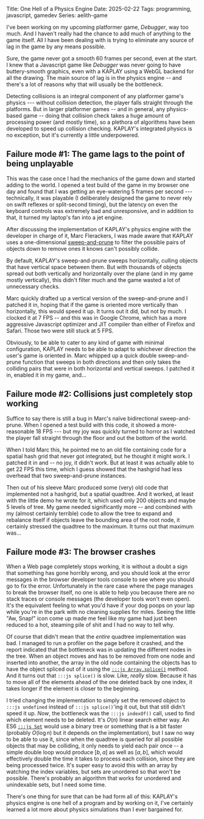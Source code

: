 Title: One Hell of a Physics Engine
Date: 2025-02-22
Tags: programming, javascript, gamedev
Series: aelith-game

I've been working on my upcoming platformer game, *Debugger*, way too much. And I haven't really had the chance to add much of anything to the game itself. All I have been dealing with is trying to eliminate any source of lag in the game by any means possible.

Sure, the game never got a smooth 60 frames per second, even at the start. I knew that a Javascript game like *Debugger* was never going to have buttery-smooth graphics, even with a KAPLAY using a WebGL backend for all the drawing. The main source of lag is in the physics engine -- and there's a lot of reasons why that will usually be the bottleneck.

Detecting collisions is an integral component of any platformer game's physics --- without collision detection, the player falls straight through the platforms. But in larger platformer games -- and in general, any physics-based game -- doing that collision check takes a huge amount of processing power (and mostly time), so a plethora of algorithms have been developed to speed up collision checking. KAPLAY's integrated physics is no exception, but it's currently a little underpowered.

## Failure mode #1: The game lags to the point of being unplayable

This was the case once I had the mechanics of the game down and started adding to the world. I opened a test build of the game in my browser one day and found that I was getting an eye-watering 5 frames per second --- technically, it was playable (I deliberately designed the game to never rely on swift reflexes or split-second timing), but the latency on even the keyboard controls was extremely bad and unresponsive, and in addition to that, it turned my laptop's fan into a jet engine.

After discussing the implementation of KAPLAY's physics engine with the developer in charge of it, Marc Flerackers, I was made aware that KAPLAY uses a one-dimensional [sweep-and-prune](https://en.wikipedia.org/wiki/Sweep_and_prune) to filter the possible pairs of objects down to remove ones it knows can't possibly collide.

By default, KAPLAY's sweep-and-prune sweeps horizontally, culling objects that have vertical space between them. But with thousands of objects spread out both vertically and horizontally over the plane (and in my game mostly vertically), this didn't filter much and the game wasted a lot of unnecessary checks.

Marc quickly drafted up a vertical version of the sweep-and-prune and I patched it in, hoping that if the game is oriented more vertically than horizontally, this would speed it up. It turns out it did, but not by much. I clocked it at 7 FPS -- and this was in Google Chrome, which has a more aggressive Javascript optimizer and JIT compiler than either of Firefox and Safari. Those two were still stuck at 5 FPS.

Obviously, to be able to cater to any kind of game with minimal configuration, KAPLAY needs to be able to adapt to whichever direction the user's game is oriented in. Marc whipped up a quick double sweep-and-prune function that sweeps in both directions and then only takes the colliding pairs that were in both horizontal and vertical sweeps. I patched it in, enabled it in my game, and...

## Failure mode #2: Collisions just completely stop working

Suffice to say there is still a bug in Marc's na&iuml;ve bidirectional sweep-and-prune. When I opened a test build with this code, it showed a more-reasonable 18 FPS --- but my joy was quickly turned to horror as I watched the player fall straight through the floor and out the bottom of the world.

When I told Marc this, he pointed me to an old file containing code for a spatial hash grid that never got integrated, but he thought it might work. I patched it in and -- no joy, it didn't work. But at least it was actually able to get 22 FPS this time, which I guess showed that the hashgrid had less overhead that two sweep-and-prune instances.

Then out of his sleeve Marc produced some (very) old code that implemented not a hashgrid, but a spatial quadtree. And it worked, at least with the little demo he wrote for it, which used only 200 objects and maybe 5 levels of tree. My game needed significantly more -- and combined with my (almost certainly terrible) code to allow the tree to expand and rebalance itself if objects leave the bounding area of the root node, it certainly stressed the quadtree to the maximum. It turns out that maximum was...

## Failure mode #3: The browser crashes

When a Web page completely stops working, it is without a doubt a sign that something has gone horribly wrong, and you should look at the error messages in the browser developer tools console to see where you should go to fix the error. Unfortunately in the rare case where the page manages to break the browser itself, no one is able to help you because there are no stack traces or console messages (the developer tools won't even open). It's the equivalent feeling to what you'd have if your dog poops on your lap while you're in the park with no cleaning supplies for miles. Seeing the little "Aw, Snap!" icon come up made me feel like my game had just been reduced to a hot, steaming pile of shit and I had no way to tell why.

Of course that didn't mean that the *entire* quadtree implementation was bad. I managed to run a profiler on the page before it crashed, and the report indicated that the bottleneck was in updating the different nodes in the tree. When an object moves and has to be removed from one node and inserted into another, the array in the old node containing the objects has to have the object spliced out of it using the [`:::js Array.splice()`][splice] method. And it turns out that `:::js splice()` is slow. Like, *really* slow. Because it has to move all of the elements ahead of the one deleted back by one index, it takes longer if the element is closer to the beginning.

I tried changing the implementation to simply set the removed object to `:::js undefined` instead of `:::js splice()`'ing it out, but that still didn't speed it up. *Now*, the bottleneck was the `:::js indexOf()` call, used to find which element needs to be deleted. It's $O\left(n\right)$ linear search either way. An ES6 [`:::js Set`][Set] would use a binary tree or something that is a bit faster (probably $O\left(\log n\right)$ but it depends on the implementation), but I saw no way to be able to use it, since when the quadtree is queried for all possible objects that may be colliding, it only needs to yield each pair once -- a simple double loop would produce $[b, a]$ as well as $[a, b]$, which would effectively double the time it takes to process each collision, since they are being processed twice. It's super easy to avoid this with an array by watching the index variables, but sets are unordered so that won't be possible. There's probably an algorithm that works for unordered and unindexable sets, but I need some time.

There's one thing for sure that can be had form all of this: KAPLAY's physics engine is one hell of a program and by working on it, I've certainly learned a lot more about physics simulations than I ever bargained for.

[splice]: https://developer.mozilla.org/en-US/docs/Web/JavaScript/Reference/Global_Objects/Array/splice
[Set]: https://developer.mozilla.org/en-US/docs/Web/JavaScript/Reference/Global_Objects/Set
